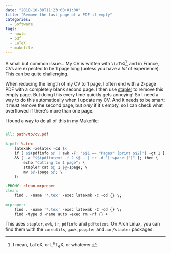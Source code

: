 ```yaml
---
date: "2018-10-30T11:23:00+01:00"
title: "Remove the last page of a PDF if empty"
categories:
  - Software
tags:
  - howto
  - pdf
  - LaTeX
  - makefile
---
```


A small but common issue… My CV is written with `\LaTeX`[^1], and in France, CVs are expected to be 1 page long (unless
you have a *lot* of experience). This can be quite challenging.

When reducing the length of my CV to 1 page, I often end with a 2-page PDF with a completely blank second page. I then
use [stapler][] to remove this empty page. But doing this every time quickly gets annoying! So I need a way to do this
automatically when I update my CV. And it needs to be smart: it must remove the second page, but *only* if it's empty,
so I can check what overflowed if there's more than one page.

I found a way to do all of this in my Makefile:

```Makefile

all: path/to/cv.pdf

%.pdf: %.tex
	latexmk -xelatex -cd $<
	if [ $$(pdfinfo $@ | awk -F: '$$1 == "Pages" {print $$2}') -gt 1 ] \
	&& [ -z "$$(pdftotext -f 2 $@ - | tr -d '[:space:]')" ]; then \
	    echo "Cutting to 1 page"; \
	    stapler cat $@ 1 $@-1page; \
	    mv $@-1page $@; \
	fi

.PHONY: clean mrproper
clean:
	find . -name '*.tex' -exec latexmk -c -cd {} \;

mrproper:
	find . -name '*.tex' -exec latexmk -C -cd {} \;
	find -type d -name auto -exec rm -rf {} +
```

This uses `stapler`, `awk`, `tr`, `pdfinfo` and `pdftotext`. On Arch Linux, you can find them with the `coreutils`,
`gawk`, `poppler` and `aur/stapler` packages.

[stapler]: https://github.com/hellerbarde/stapler
[^1]: I mean, LaTeX, or <span class="latex">L<sup>a</sup>T<sub>e</sub>X</span>, or whatever.
